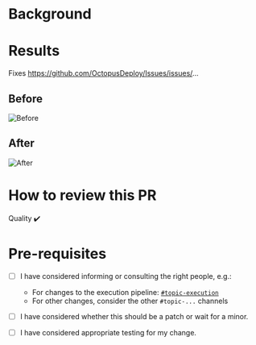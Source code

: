 # Background

<!-- Why does this PR exist? -->

# Results

<!-- Describe the result of the change including a link to any resolved issues. -->

Fixes https://github.com/OctopusDeploy/Issues/issues/...


<!-- Consider adding a before/after log excerpt or screen capture. -->

## Before

![Before](https://www.fillmurray.com/g/300/150)

## After

![After](https://www.fillmurray.com/300/150)

# How to review this PR

<!--
Describe how you want people to review the pull request.
Perhaps you just want an "in principal" review to prove an idea.
Perhaps you want specific people to test the resulting changes.
-->

Quality :heavy_check_mark:
<!-- Describe focus areas (if any): Review tests/ Exploratory testing/ Smoke testing? -->

# Pre-requisites
- [ ] I have considered informing or consulting the right people, e.g.: 
  - For changes to the execution pipeline: [`#topic-execution`](https://octopusdeploy.slack.com/archives/C3KT1DFSM)
  - For other changes, consider the other `#topic-...` channels
- [ ] I have considered whether this should be a patch or wait for a minor.
- [ ] I have considered appropriate testing for my change.
    <!-- Describe what has been covered: Automated testing/ Exploratory testing/ Nothing required? 
         Is the build green? -->
      
